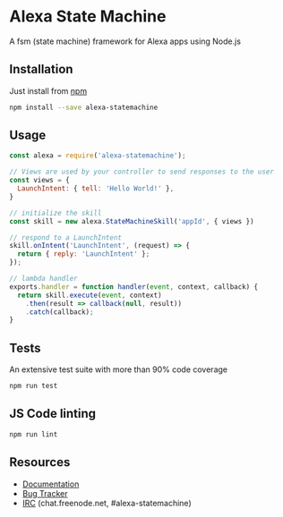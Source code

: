 Alexa State Machine
====================

A fsm (state machine) framework for Alexa apps using Node.js

Installation
-------------

Just install from [npm](https://www.npmjs.com/package/alexa-statemachine)

```bash
npm install --save alexa-statemachine
```

Usage
------

```javascript
const alexa = require('alexa-statemachine');

// Views are used by your controller to send responses to the user
const views = {
  LaunchIntent: { tell: 'Hello World!' },
}

// initialize the skill
const skill = new alexa.StateMachineSkill('appId', { views })

// respond to a LaunchIntent
skill.onIntent('LaunchIntent', (request) => {
  return { reply: 'LaunchIntent' };
});

// lambda handler
exports.handler = function handler(event, context, callback) {
  return skill.execute(event, context)
    .then(result => callback(null, result))
    .catch(callback);
}

```

Tests
------

An extensive test suite with more than 90% code coverage

```bash
npm run test
```

JS Code linting
-----------------

```bash
npm run lint
```

Resources
----------

* [Documentation](http://alexa-statemachine.readthedocs.io/en/latest/)
* [Bug Tracker](https://github.com/mediarain/alexa-statemachine/issues)
* [IRC](irc://chat.freenode.net/sentry) (chat.freenode.net, #alexa-statemachine)
